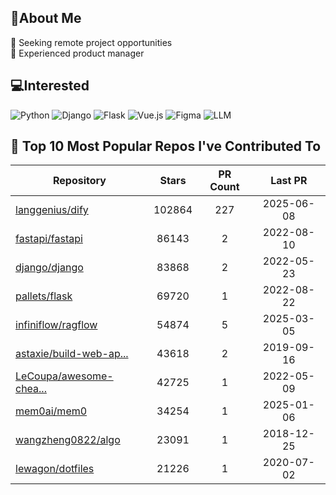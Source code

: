 ## 💫About Me 
👯 Seeking remote project opportunities   
🌱 Experienced product manager

## 💻Interested
![Python](https://img.shields.io/badge/python-3670A0?style=for-the-badge&logo=python&logoColor=ffdd54) ![Django](https://img.shields.io/badge/django-%23092E20.svg?style=for-the-badge&logo=django&logoColor=white) ![Flask](https://img.shields.io/badge/flask-%23000.svg?style=for-the-badge&logo=flask&logoColor=white) ![Vue.js](https://img.shields.io/badge/vuejs-%2335495e.svg?style=for-the-badge&logo=vuedotjs&logoColor=%234FC08D)  ![Figma](https://img.shields.io/badge/figma-%23F24E1E.svg?style=for-the-badge&logo=figma&logoColor=white) ![LLM](https://img.shields.io/badge/LLM-%23412991.svg?style=for-the-badge&logo=openai&logoColor=white)

## 🌟 Top 10 Most Popular Repos I've Contributed To

| Repository | Stars | PR Count | Last PR |
|-----|:---:|:---:|:---:|
| [langgenius/dify](https://github.com/langgenius/dify) | 102864 | 227 | 2025-06-08 |
| [fastapi/fastapi](https://github.com/fastapi/fastapi) | 86143 | 2 | 2022-08-10 |
| [django/django](https://github.com/django/django) | 83868 | 2 | 2022-05-23 |
| [pallets/flask](https://github.com/pallets/flask) | 69720 | 1 | 2022-08-22 |
| [infiniflow/ragflow](https://github.com/infiniflow/ragflow) | 54874 | 5 | 2025-03-05 |
| [astaxie/build-web-ap...](https://github.com/astaxie/build-web-application-with-golang) | 43618 | 2 | 2019-09-16 |
| [LeCoupa/awesome-chea...](https://github.com/LeCoupa/awesome-cheatsheets) | 42725 | 1 | 2022-05-09 |
| [mem0ai/mem0](https://github.com/mem0ai/mem0) | 34254 | 1 | 2025-01-06 |
| [wangzheng0822/algo](https://github.com/wangzheng0822/algo) | 23091 | 1 | 2018-12-25 |
| [lewagon/dotfiles](https://github.com/lewagon/dotfiles) | 21226 | 1 | 2020-07-02 |

